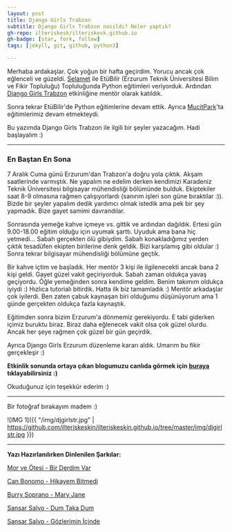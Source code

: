 ```yaml
---
layout: post
title: Django Girls Trabzon
subtitle: Django Girls Trabzon nasıldı? Neler yaptık?
gh-repo: ilteriskesk/ilteriskesk.github.io
gh-badge: [star, fork, follow]
tags: [jekyll, git, github, python3]

---
```


Merhaba ardakaşlar. Çok yoğun bir hafta geçirdim. Yorucu ancak çok eğlenceli ve güzeldi. 
[Selamet](https://github.com/selametsamli) ile EtüBilir 
(Erzurum Teknik Üniversitesi Bilim ve Fikir Topluluğu) Topluluğunda Python eğitimleri veriyorduk. 
Ardından [Django Girls Trabzon](https://djangogirls.org/trabzon/) etkinliğine mentör olarak katıldık.

Sonra tekrar EtüBilir'de Python eğitimlerine devam ettik. Ayrıca [MucitPark](http://mucitpark.com/)'ta 
eğitimlerimiz devam etmekteydi.

Bu yazımda Django Girls Trabzon ile ilgili bir şeyler yazacağım. Hadi başlayalım :)

---------------------------------------

### En Baştan En Sona

7 Aralık Cuma günü Erzurum'dan Trabzon'a doğru yola çıktık. Akşam saatlerinde varmıştık. Ne yapalım ne edelim derken
kendimizi Karadeniz Teknik Üniversitesi bilgisayar mühendisliği bölümünde bulduk. Ekiptekiler saat 8-9 olmasına rağmen
çalışıyorlardı (sanırım işleri son güne bıraktılar :)). Bizde bir şeyler yapalım dedik yardımcı olmak istedik ama pek 
bir şey yapmadık. Bize gayet samimi davrandılar. 

Sonrasında yemeğe kahve içmeye vs. gittik ve ardından dağıldık. Ertesi gün 9.00-18.00 eğitim olduğu için uyumak şarttı.
Uyuduk ama bana hiç yetmedi... Sabah gerçekten ölü gibiydim. Sabah konakladığımız yerden çıktık tesadüfen ekipten birilerine 
denk geldik. Bizi karşılamış gibi oldular :) Sonra tekrar bilgisayar mühendisliği bölümüne geçtik.

Bir kahve içtim ve başladık. Her mentör 3 kişi ile ilgilenecekti ancak bana 2 kişi geldi. Gayet güzel vakit geçiriyorduk. 
Sabah zaman oldukça yavaş geçiyordu. Öğle yemeğinden sonra kendime geldim. Benim takımım oldukça iyiydi :) Hızlıca tutorialı
bitirdik. Hatta ilk biz tamamladık :) Mentör arkadaşlar çok iyilerdi. Ben zaten çabuk kaynaşan biri olduğumu düşünüyorum ama
1 günde gerçekten oldukça fazla kaynaştık. 

Eğitimden sonra bizim Erzurum'a dönmemiz gerekiyordu. E tabi giderken içimiz buruktu biraz. Biraz daha eğlenecek vakit olsa
çok güzel olurdu. Ancak her şeye rağmen çok güzel bir gün geçirdik. 

Ayrıca Django Girls Erzurum düzenleme kararı aldık. Umarım bu fikir gerçekleşir :)

**Etkinlik sonunda ortaya çıkan blogumuzu canlıda görmek için [buraya](http://alis.pythonanywhere.com/) tıklayabilirsiniz :)**

Okuduğunuz için teşekkür ederim :)

---------------------------------------

Bir fotoğraf bırakayım madem :)

![IMG 1]({{ "/img/djgirlstr.jpg" | https://github.com/ilteriskeskin/ilteriskeskin.github.io/tree/master/img/djgirlstr.jpg }})

---------------------------------------

**Yazı Hazırlanılırken Dinlenilen Şarkılar:**

[Mor ve Ötesi - Bir Derdim Var](https://www.youtube.com/watch?v=7RW8n4iXZbA)

[Can Bonomo - Hikayem Bitmedi](https://www.youtube.com/watch?v=Rgcte2XEgDQ)

[Burry Soprano - Mary Jane](https://www.youtube.com/watch?v=-UQNUpRWS-8)

[Sansar Salvo - Dum Taka Dum](https://www.youtube.com/watch?v=T_VB_HjibHA)

[Sansar Salvo - Gözlerimin İçinde](https://www.youtube.com/watch?v=SdTsXt6rSOM)